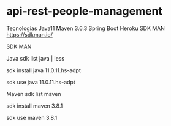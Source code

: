 # api-rest-people-management

Tecnologias
Java11
Maven 3.6.3
Spring Boot 
Heroku
SDK MAN https://sdkman.io/

SDK MAN

Java
sdk list java | less

sdk install java 11.0.11.hs-adpt

sdk use java 11.0.11.hs-adpt

Maven
sdk list maven

sdk install maven 3.8.1

sdk use maven 3.8.1



